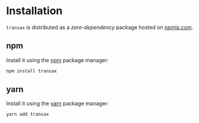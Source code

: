 # Installation

`transax` is distributed as a *zero-dependency* package hosted on [npmjs.com](https://www.npmjs.com/package/transax).

## npm
Install it using the [npm](https://www.npmjs.com) package manager:

```bash
npm install transax
```

## yarn
Install it using the [yarn](https://yarnpkg.com) package manager:

```bash
yarn add transax
```
